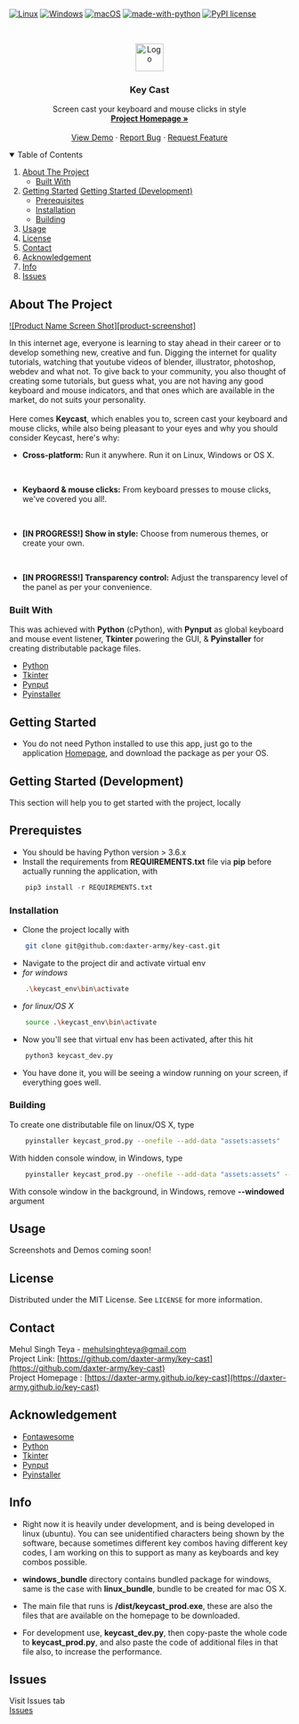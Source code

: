 <link rel="stylesheet" href="https://cdnjs.cloudflare.com/ajax/libs/font-awesome/5.15.4/css/all.min.css" integrity="sha512-1ycn6IcaQQ40/MKBW2W4Rhis/DbILU74C1vSrLJxCq57o941Ym01SwNsOMqvEBFlcgUa6xLiPY/NS5R+E6ztJQ==" crossorigin="anonymous" referrerpolicy="no-referrer" />

[![Linux](https://svgshare.com/i/Zhy.svg)](https://svgshare.com/i/Zhy.svg)
[![Windows](https://svgshare.com/i/ZhY.svg)](https://svgshare.com/i/ZhY.svg)
[![macOS](https://svgshare.com/i/ZjP.svg)](https://svgshare.com/i/ZjP.svg)
[![made-with-python](https://img.shields.io/badge/Made%20with-Python-1f425f.svg)](https://www.python.org/)
[![PyPI license](https://img.shields.io/pypi/l/ansicolortags.svg)](https://pypi.python.org/pypi/ansicolortags/)

<br/>

<p align="center">
  <a href="https://github.com/daxter-army/key-cast/">
    <img src="https://github.com/daxter-army/key-cast/blob/main/assets/icons/logo/keycast_logo_png.png" alt="Logo" width="50">
  </a>

  <h3 align="center">Key Cast</h3>

  <p align="center">
    Screen cast your keyboard and mouse clicks in style
    <br />
    <a href="https://daxter-army.github.io/key-cast/"><strong>Project Homepage »</strong></a>
    <br />
    <br />
    <a href="https://daxter-army.github.io/key-cast/">View Demo</a>
    ·
    <a href="https://daxter-army.github.io/key-cast/issues">Report Bug</a>
    ·
    <a href="https://daxter-army.github.io/key-cast/issues">Request Feature</a>
  </p>
</p>

<details open="open">
  <summary>Table of Contents</summary>
  <ol>
    <li>
      <a href="#about-the-project">About The Project</a>
      <ul>
        <li><a href="#built-with">Built With</a></li>
      </ul>
    </li>
    <li>
      <a href="#getting-started">Getting Started</a>
      <a href="#getting-started">Getting Started (Development)</a>
      <ul>
        <li><a href="#prerequisites">Prerequisites</a></li>
        <li><a href="#installation">Installation</a></li>
        <li><a href="#building">Building</a></li>
      </ul>
    </li>
    <li><a href="#usage">Usage</a></li>
    <!-- <li><a href="#roadmap">Roadmap</a></li> -->
    <!-- <li><a href="#contributing">Contributing</a></li> -->
    <li><a href="#license">License</a></li>
    <li><a href="#contact">Contact</a></li>
    <li><a href="#acknowledgement">Acknowledgement</a></li>
    <li><a href="#info">Info</a></li>
    <li><a href="#issues">Issues</a></li>
  </ol>
</details>

<!-- ABOUT THE PROJECT -->
## About The Project

[![Product Name Screen Shot][product-screenshot]](https://example.com)

In this internet age, everyone is learning to stay ahead in their career or to develop something new, creative and fun. Digging the internet for quality tutorials, watching that youtube videos of blender, illustrator, photoshop, webdev and what not. To give back to your community, you also thought of creating some tutorials, but guess what, you are not having any good keyboard and mouse indicators, and that ones which are available in the market, do not suits your personality.
<br/><br/>
Here comes **Keycast**, which enables you to, screen cast your keyboard and mouse clicks, while also being pleasant to your eyes and why you should consider Keycast, here's why:

* **Cross-platform:** Run it anywhere. Run it on Linux, Windows or OS X.
<br/>

* **Keybaord & mouse clicks:** From keyboard presses to mouse clicks, we've covered you all!.
<br/>

* **[IN PROGRESS!] Show in style:** Choose from numerous themes, or create your own.
<br/>

* **[IN PROGRESS!] Transparency control:** Adjust the transparency level of the panel as per your convenience.<br/>

### Built With

This was achieved with **Python** (cPython), with **Pynput** as global keyboard and mouse event listener, **Tkinter** powering the GUI, & **Pyinstaller** for creating distributable package files.
* [Python](https://getbootstrap.com)
* [Tkinter](https://docs.python.org/3/library/tkinter.html)
* [Pynput](https://pypi.org/project/pynput/)
* [Pyinstaller](https://pyinstaller.readthedocs.io/en/stable/)

<!-- GETTING STARTED -->
## Getting Started
* You do not need Python installed to use this app, just go to the application [Homepage](https://daxter-army.github.io/key-cast), and download the package as per your OS.

## Getting Started (Development)

This section will help you to get started with the project, locally

## Prerequistes
* You should be having Python version > 3.6.x
* Install the requirements from **REQUIREMENTS.txt** file via **pip** before actually running the application, with
```python
    pip3 install -r REQUIREMENTS.txt
```

### Installation

* Clone the project locally with
```sh
    git clone git@github.com:daxter-army/key-cast.git
```

* Navigate to the project dir and activate virtual env
* *for windows*
```sh
    .\keycast_env\bin\activate
```
* *for linux/OS X*
```sh
    source .\keycast_env\bin\activate
```

* Now you'll see that virtual env has been activated, after this hit
```sh
    python3 keycast_dev.py
```
* You have done it, you will be seeing a window running on your screen, if everything goes well.

### Building
To create one distributable file on linux/OS X, type
```sh
    pyinstaller keycast_prod.py --onefile --add-data "assets:assets"
```

With hidden console window, in Windows, type
```sh
    pyinstaller keycast_prod.py --onefile --add-data "assets:assets" --windowed
```

With console window in the background, in Windows, remove **--windowed** argument


<!-- USAGE EXAMPLES -->
## Usage
Screenshots and Demos coming soon!

<!-- CONTRIBUTING -->
<!-- ## Contributing

Contributions are what make the open source community such an amazing place to learn, inspire, and create. Any contributions you make are **greatly appreciated**.

1. Fork the Project
2. Create your Feature Branch (`git checkout -b feature/AmazingFeature`)
3. Commit your Changes (`git commit -m 'Add some AmazingFeature'`)
4. Push to the Branch (`git push origin feature/AmazingFeature`)
5. Open a Pull Request -->

<!-- LICENSE -->
## License
Distributed under the MIT License. See `LICENSE` for more information.

<!-- CONTACT -->
## Contact
Mehul Singh Teya - mehulsinghteya@gmail.com
<br/>
Project Link: [https://github.com/daxter-army/key-cast](https://github.com/daxter-army/key-cast)
<br/>
Project Homepage : [https://daxter-army.github.io/key-cast](https://daxter-army.github.io/key-cast)

## Acknowledgement
* [Fontawesome](https://fontawesome.com)
* [Python](https://getbootstrap.com)
* [Tkinter](https://docs.python.org/3/library/tkinter.html)
* [Pynput](https://pypi.org/project/pynput/)
* [Pyinstaller](https://pyinstaller.readthedocs.io/en/stable/)

## Info
* Right now it is heavily under development, and is being developed in linux (ubuntu). You can see unidentified characters being shown by the software, because sometimes different key combos having different key codes, I am working on this to support as many as keyboards and key combos possible.

* **windows_bundle** directory contains bundled package for windows, same is the case with **linux_bundle**, bundle to be created for mac OS X.

* The main file that runs is **/dist/keycast_prod.exe**, these are also the files that are available on the homepage to be downloaded.

* For development use, **keycast_dev.py**, then copy-paste the whole code to **keycast_prod.py**, and also paste the code of additional files in that file also, to increase the performance.

## Issues
Visit Issues tab
<br/>
<a href="https://github.com/daxter-army/key-cast/issues/1">Issues</a>